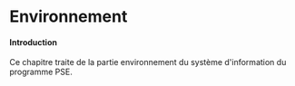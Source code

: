 # Environnement

#### Introduction

Ce chapitre traite de la partie environnement du système d'information du programme PSE.
